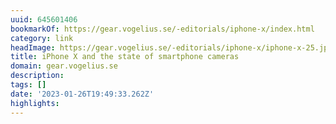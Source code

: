 ```yaml
---
uuid: 645601406
bookmarkOf: https://gear.vogelius.se/-editorials/iphone-x/index.html
category: link
headImage: https://gear.vogelius.se/-editorials/iphone-x/iphone-x-25.jpg
title: iPhone X and the state of smartphone cameras
domain: gear.vogelius.se
description: 
tags: []
date: '2023-01-26T19:49:33.262Z'
highlights: 
---
```




